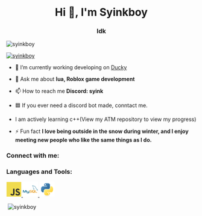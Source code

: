 <h1 align="center">Hi 👋, I'm Syinkboy</h1>
<h3 align="center">Idk</h3>

<p align="left"> <img src="https://komarev.com/ghpvc/?username=syinkboy&label=Profile%20views&color=0e75b6&style=flat" alt="syinkboy" /> </p>

<p align="left"> <a href="https://github.com/ryo-ma/github-profile-trophy"><img src="https://github-profile-trophy.vercel.app/?username=syinkboy" alt="syinkboy" /></a> </p>

- 🔭 I’m currently working developing on [Ducky](https://discord.gg/UGBAe842SR)

- 💬 Ask me about **lua, Roblox game development**

- 📫 How to reach me **Discord: syink**

- 🟦 If you ever need a discord bot made, conntact me.

- I am actively learning c++(View my ATM repository to view my progress) 

- ⚡ Fun fact **I love being outside in the snow during winter, and I enjoy meeting new people who like the same things as I do.**

<h3 align="left">Connect with me:</h3>
<p align="left">
</p>

<h3 align="left">Languages and Tools:</h3>
<p align="left"> <a href="https://developer.mozilla.org/en-US/docs/Web/JavaScript" target="_blank" rel="noreferrer"> <img src="https://raw.githubusercontent.com/devicons/devicon/master/icons/javascript/javascript-original.svg" alt="javascript" width="40" height="40"/> </a> <a href="https://www.mysql.com/" target="_blank" rel="noreferrer"> <img src="https://raw.githubusercontent.com/devicons/devicon/master/icons/mysql/mysql-original-wordmark.svg" alt="mysql" width="40" height="40"/> </a> <a href="https://www.python.org" target="_blank" rel="noreferrer"> <img src="https://raw.githubusercontent.com/devicons/devicon/master/icons/python/python-original.svg" alt="python" width="40" height="40"/> </a> </p>

<p>&nbsp;<img align="center" src="https://github-readme-stats.vercel.app/api?username=syinkboy&show_icons=true&locale=en" alt="syinkboy" /></p>
